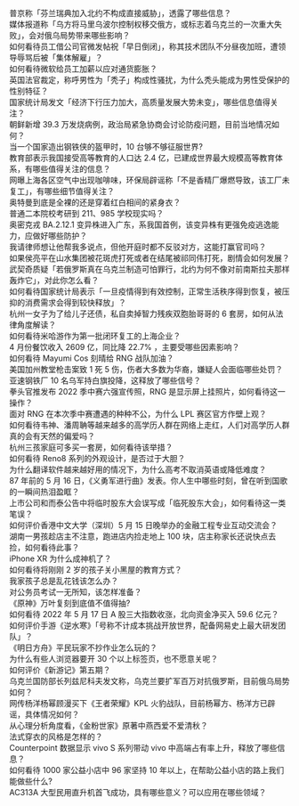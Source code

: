 普京称「芬兰瑞典加入北约不构成直接威胁」，透露了哪些信息？  
媒体报道称「乌方将马里乌波尔控制权移交俄方，或标志着乌克兰的一次重大失败」，会对俄乌局势带来哪些影响？  
如何看待员工借公司官微发帖祝「早日倒闭」，称其技术团队不分昼夜加班，遭领导辱骂后被「集体解雇」？  
如何看待微软给员工加薪以应对通货膨胀？  
英国法官裁定，称呼男性为「秃子」构成性骚扰，为什么秃头能成为男性受保护的性别特征？  
国家统计局发文「经济下行压力加大，高质量发展大势未变」，哪些信息值得关注？  
朝鲜新增 39.3 万发烧病例，政治局紧急协商会讨论防疫问题，目前当地情况如何？  
当一个国家造出钢铁侠的盔甲时，10 台够不够征服世界?  
教育部表示我国接受高等教育的人口达 2.4 亿，已建成世界最大规模高等教育体系，有哪些值得关注的信息？  
网曝上海各区空气中出现咖啡味，环保局辟谣称「不是香精厂爆燃导致，该工厂未复工」，有哪些细节值得关注？  
奥特曼到底是全裸的还是穿着红白相间的紧身衣？  
普通二本院校考研到 211、985 学校现实吗？  
奥密克戎 BA.2.12.1 变异株进入广东，系我国首例，该变异株有更强免疫逃逸能力，应做好哪些防护？  
我请律师想让他帮我多说点，但他开庭时都不反驳对方，这能打赢官司吗？  
如果侯亮平在山水集团被花斑虎打死或者在结尾被祁同伟打死，剧情会如何发展？  
武契奇质疑「若俄罗斯真在乌克兰制造可怕罪行，北约为何不像对前南斯拉夫那样轰炸它」，对此你怎么看？  
如何看待国家统计局表示「一旦疫情得到有效控制，正常生活秩序得到恢复，被压抑的消费需求会得到较快释放」？  
杭州一女子为了给儿子还债，私自卖掉智力残疾双胞胎哥哥的 6 套房，如何从法律角度解读？  
如何看待米哈游作为第一批闭环复工的上海企业？  
4 月份餐饮收入 2609 亿，同比降 22.7% ，主要受哪些因素影响？  
如何看待 Mayumi Cos 刻晴给 RNG 战队加油？  
美国加州教堂枪击案致 1 死 5 伤，伤者大多数为华裔，嫌疑人会面临哪些处罚？  
亚速钢铁厂 10 名乌军持白旗投降，这释放了哪些信号？  
拳头官推发布 2022 季中赛六强宣传照，RNG 是显示屏上挂照片，如何看待这一操作？  
面对 RNG 在本次季中赛遭遇的种种不公，为什么 LPL 赛区官方作壁上观？  
如何看待韦神、潘周聃等越来越多的高学历人群在网络上走红，人们对高学历人群真的会有天然的偏爱吗？  
杭州三孩家庭可多买一套房，如何看待该举措？  
如何看待 Reno8 系列的外观设计，是否过于大胆？  
为什么翻译软件越来越好用的情况下，为什么高考不取消英语或降低难度？  
87 年前的 5 月 16 日，《义勇军进行曲》发表。你人生中哪些时刻，曾在听到国歌的一瞬间热泪盈眶？  
上市公司和而泰公告中将临时股东大会误写成「临死股东大会」，如何看待这一类笔误？  
如何评价香港中文大学（深圳）5 月 15 日晚举办的金融工程专业互动交流会？  
湖南一男孩趁店主不注意，跑进店内捡走地上 100 块，店主称家长还说快点去捡，如何看待此事？  
iPhone XR 为什么成神机了？  
如何看待将刚刚 2 岁的孩子关小黑屋的教育方式？  
我家孩子总是乱花钱该怎么办？  
对公务员考试一无所知，该怎样准备？  
《原神》万叶复刻到底值不值得抽?  
如何看待 2022 年 5 月 17 日 A 股三大指数收涨，北向资金净买入 59.6 亿元？  
如何评价手游《逆水寒》「号称不计成本挑战开放世界，配备网易史上最大研发团队」？  
《明日方舟》平民玩家不抄作业怎么玩的？  
为什么有些人浏览器要开 30 个以上标签页，也不愿意关呢？  
如何评价《新游记》第五期？  
乌克兰国防部长列兹尼科夫发文称，乌克兰要扩军百万对抗俄罗斯，目前俄乌局势如何？  
网传杨洋杨幂顾漫买下《王者荣耀》KPL 火豹战队，目前杨幂方、杨洋方已辟谣，具体情况如何？  
从心理分析角度看，《金粉世家》原著中燕西爱不爱清秋？  
法式穿衣的风格是怎样的？  
Counterpoint 数据显示 vivo S 系列带动 vivo 中高端占有率上升，释放了哪些信息？  
如何看待 1000 家公益小店中 96 家坚持 10 年以上，在帮助公益小店的路上我们能做些什么?  
AC313A 大型民用直升机首飞成功，具有哪些意义？可以应用在哪些领域？  
